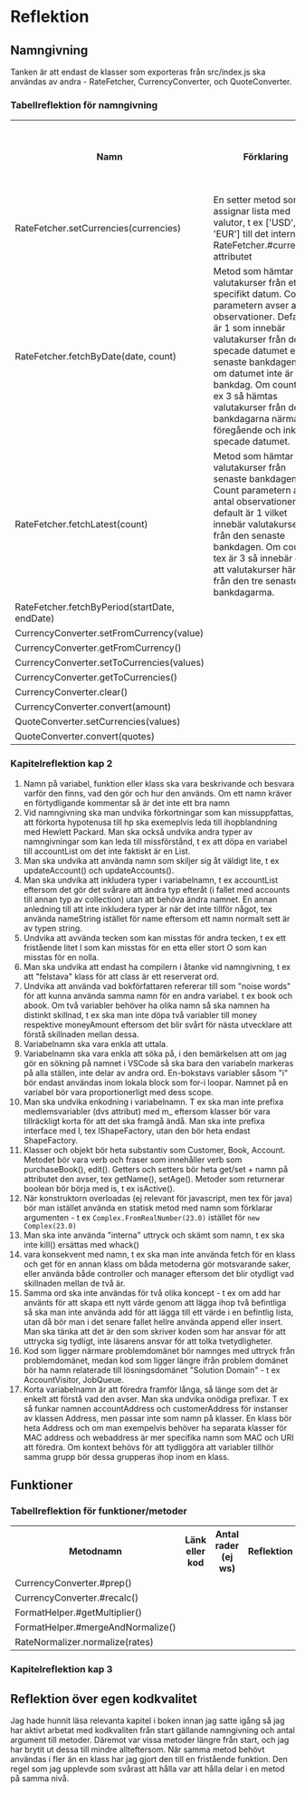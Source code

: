 # Reflektion  

## Namngivning 

Tanken är att endast de klasser som exporteras från src/index.js ska användas av andra - RateFetcher, CurrencyConverter, och QuoteConverter.

### Tabellreflektion för namngivning

<table>
<tr><th>Namn</th><th>Förklaring</th><th>Reflektion och regler från Clean Code</th></tr>

<tr>
<td>RateFetcher.setCurrencies(currencies)</td>
<td>En setter metod som assignar lista med valutor, t ex ['USD', 'EUR'] till det interna RateFetcher.#currencies attributet</td>
<td></td>
</tr>

<tr>
<td>RateFetcher.fetchByDate(date, count)</td>
<td>Metod som hämtar valutakurser från ett specifikt datum. Count parametern avser antal observationer. Default är 1 som innebär valutakurser från det specade datumet eller senaste bankdagen före om datumet inte är en bankdag. Om count är t ex 3 så hämtas valutakurser från de 3 bankdagarna närmast föregående och inkl det specade datumet.</td>
<td></td>
</tr>

<tr>
<td>RateFetcher.fetchLatest(count)</td>
<td>
Metod som hämtar valutakurser från senaste bankdagen. Count parametern avser antal observationer, default är 1 vilket innebär valutakurser från den senaste bankdagen. Om count tex är 3 så innebär det att valutakurser hämtas från den tre senaste bankdagarma.
</td>
<td></td>
</tr>

<tr><td>RateFetcher.fetchByPeriod(startDate, endDate)</td><td></td><td></td></tr>
<tr><td>CurrencyConverter.setFromCurrency(value)</td><td></td><td></td></tr>
<tr><td>CurrencyConverter.getFromCurrency()</td><td></td><td></td></tr>
<tr><td>CurrencyConverter.setToCurrencies(values)</td><td></td><td></td></tr>
<tr><td>CurrencyConverter.getToCurrencies()</td><td></td><td></td></tr>
<tr><td>CurrencyConverter.clear()</td><td></td><td></td></tr>
<tr><td>CurrencyConverter.convert(amount)</td><td></td><td></td></tr>
<tr><td>QuoteConverter.setCurrencies(values)</td><td></td><td></td></tr>
<tr><td>QuoteConverter.convert(quotes)</td><td></td><td></td></tr>
</table>

### Kapitelreflektion kap 2

1. Namn på variabel, funktion eller klass ska vara beskrivande och besvara varför den finns, vad den gör och hur den används. Om ett namn kräver en förtydligande kommentar så är det inte ett bra namn
2. Vid namngivning ska man undvika förkortningar som kan missuppfattas, att förkorta hypotenusa till hp ska exemeplvis leda till ihopblandning med Hewlett Packard. Man ska också undvika andra typer av namngivningar som kan leda till missförstånd, t ex att döpa en variabel till accountList om det inte faktiskt är en List.
3. Man ska undvika att använda namn som skiljer sig åt väldigt lite, t ex updateAccount() och updateAccounts().
4. Man ska undvika att inkludera typer i variabelnamn, t ex 
accountList  eftersom det gör det svårare att ändra typ efteråt (i fallet med accounts till annan typ av collection) utan att behöva ändra namnet. En annan anledning till att inte inkludera typer är när det inte tillför något, tex använda nameString istället för name eftersom ett namn normalt sett är av typen string.
5. Undvika att avvända tecken som kan misstas för andra tecken, t ex ett fristående litet l som kan misstas för en etta eller stort O som kan misstas för en nolla.
6. Man ska undvika att endast ha compilern i åtanke vid namngivning, t ex att "felstava" klass för att class är ett reserverat ord.
7. Undvika att använda vad bokförfattaren refererar till som "noise words" för att kunna använda samma namn för en andra variabel. t ex book och abook. Om två variabler behöver ha olika namn så ska namnen ha distinkt skillnad, t ex ska man inte döpa två variabler till money respektive moneyAmount eftersom det blir svårt för nästa utvecklare att förstå skillnaden mellan dessa.
8. Variabelnamn ska vara enkla att uttala.
9. Variabelnamn ska vara enkla att söka på, i den bemärkelsen att om jag gör en sökning på namnet i VSCode så ska bara den variabeln markeras på alla ställen, inte delar av andra ord. En-bokstavs variabler såsom "i" bör endast användas inom lokala block som for-i loopar. Namnet på en variabel bör vara proportionerligt med dess scope.
10. Man ska undvika enkodning i variabelnamn. T ex ska man inte prefixa medlemsvariabler (dvs attribut) med m_ eftersom klasser bör vara tillräckligt korta för att det ska framgå ändå. Man ska inte prefixa interface med I, tex IShapeFactory, utan den bör heta endast ShapeFactory. 
11. Klasser och objekt bör heta substantiv som Customer, Book, Account. Metodet bör vara verb och fraser som innehåller verb som purchaseBook(), edit(). Getters och setters bör heta get/set + namn på attributet den avser, tex getName(), setAge(). Metoder som returnerar boolean bör börja med is, t ex isActive().
12. När konstruktorn overloadas (ej relevant för javascript, men tex för java) bör man istället använda en statisk metod med namn som förklarar argumenten - t ex ```Complex.FromRealNumber(23.0)```
istället för ```new Complex(23.0)```
13. Man ska inte använda "interna" uttryck och skämt som namn, t ex ska inte kill() ersättas med whack()
14. vara konsekvent med namn, t ex ska man inte använda fetch för en klass och get för en annan klass om båda metoderna gör motsvarande saker, eller använda både controller och manager eftersom det blir otydligt vad skillnaden mellan de två är.
15. Samma ord ska inte användas för två olika koncept - t ex om add har använts för att skapa ett nytt värde genom att lägga ihop två befintliga så ska man inte använda add för att lägga till ett värde i en befintlig lista, utan då bör man i det senare fallet hellre använda append eller insert. Man ska tänka att det är den som skriver koden som har ansvar för att uttrycka sig tydligt, inte läsarens ansvar för att tolka tvetydligheter.
16. Kod som ligger närmare problemdomänet bör namnges med uttryck från problemdomänet, medan kod som ligger längre ifrån problem domänet bör ha namn relaterade till lösningsdomänet "Solution Domain" - t ex AccountVisitor, JobQueue.
17. Korta variabelnamn är att föredra framför långa, så länge som det är enkelt att förstå vad den avser. Man ska undvika onödiga prefixar. T ex så funkar namnen accountAddress och customerAddress för instanser av klassen Address, men passar inte som namn på klasser. En klass bör heta Address och om man exempelvis behöver ha separata klasser för  MAC address och webaddress är mer specifika namn som MAC och URI att föredra. Om kontext behövs för att tydliggöra att variabler tillhör samma grupp bör dessa grupperas ihop inom en klass.
 



## Funktioner

### Tabellreflektion för funktioner/metoder

<table>
<tr><th>Metodnamn</th><th>Länk eller kod</th><th>Antal rader (ej ws)</th><th>Reflektion</th></tr>

<tr>
<td>CurrencyConverter.#prep()</td>
<td></td>
<td></td>
<td></td>
</tr>

<tr>
<td>CurrencyConverter.#recalc()</td>
<td></td>
<td></td>
<td></td>
</tr>

<tr>
<td>FormatHelper.#getMultiplier()</td>
<td></td>
<td></td>
<td></td>
</tr>

<tr>
<td>FormatHelper.#mergeAndNormalize()</td>
<td></td>
<td></td>
<td></td>
</tr>

<tr>
<td>RateNormalizer.normalize(rates)</td>
<td></td>
<td></td>
<td></td>
</tr>

</table>

### Kapitelreflektion kap 3

## Reflektion över egen kodkvalitet  

Jag hade hunnit läsa relevanta kapitel i boken innan jag satte igång så jag har aktivt arbetat med kodkvaliten från start gällande namngivning och antal argument till metoder. Däremot var vissa metoder längre från start, och jag har brytit ut dessa till mindre allteftersom. När samma metod behövt användas i fler än en klass har jag gjort den till en fristående funktion. Den regel som jag upplevde som svårast att hålla var att hålla delar i en metod på samma nivå. 

